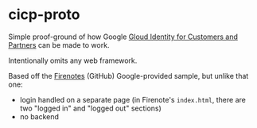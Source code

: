 # cicp-proto

Simple proof-ground of how Google [Gloud Identity for Customers and Partners](https://cloud.google.com/identity-cp/) can be made to work.

Intentionally omits any web framework.

Based off the [Firenotes](https://github.com/GoogleCloudPlatform/python-docs-samples/tree/master/appengine/standard/firebase/firenotes) (GitHub) Google-provided sample, but unlike that one:

- login handled on a separate page (in Firenote's `index.html`, there are two "logged in" and "logged out" sections)
- no backend

